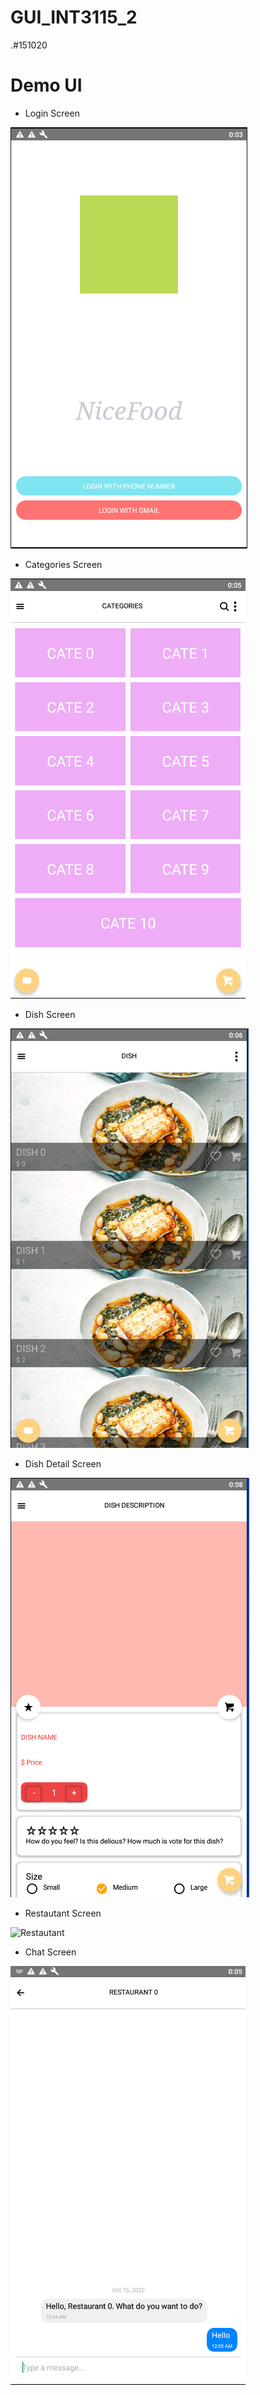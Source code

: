 # GUI_INT3115_2
.#151020
# Demo UI
* Login Screen

![Login](./src/assets/Login.PNG)

* Categories Screen

![Categories](./src/assets/categories.PNG)

* Dish Screen

![Dish](./src/assets/dish.PNG)

* Dish Detail Screen

![dishDetail](./src/assets/dishDetail.PNG)

* Restautant Screen

![Restautant](./src/assets/restautant.PNG)

* Chat Screen

![Chat](./src/assets/chat.PNG)
